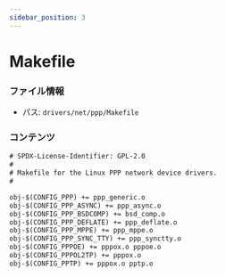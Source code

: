 ```yaml
---
sidebar_position: 3
---
```

# Makefile

### ファイル情報

- パス: `drivers/net/ppp/Makefile`

### コンテンツ

```txt
# SPDX-License-Identifier: GPL-2.0
#
# Makefile for the Linux PPP network device drivers.
#

obj-$(CONFIG_PPP) += ppp_generic.o
obj-$(CONFIG_PPP_ASYNC) += ppp_async.o
obj-$(CONFIG_PPP_BSDCOMP) += bsd_comp.o
obj-$(CONFIG_PPP_DEFLATE) += ppp_deflate.o
obj-$(CONFIG_PPP_MPPE) += ppp_mppe.o
obj-$(CONFIG_PPP_SYNC_TTY) += ppp_synctty.o
obj-$(CONFIG_PPPOE) += pppox.o pppoe.o
obj-$(CONFIG_PPPOL2TP) += pppox.o
obj-$(CONFIG_PPTP) += pppox.o pptp.o

```
